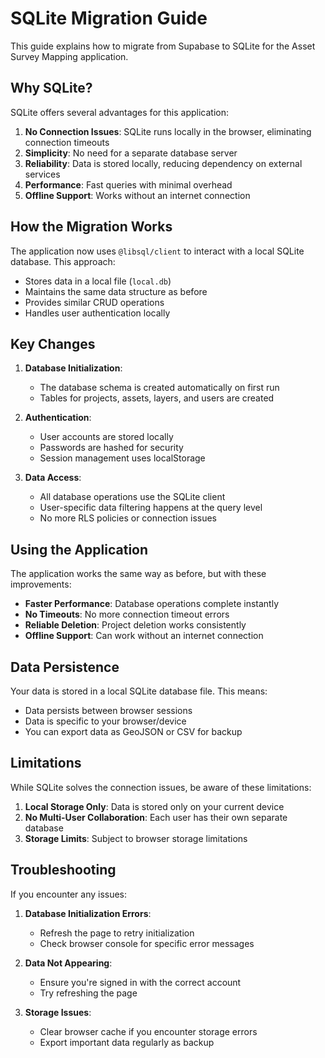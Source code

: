 # SQLite Migration Guide

This guide explains how to migrate from Supabase to SQLite for the Asset Survey Mapping application.

## Why SQLite?

SQLite offers several advantages for this application:

1. **No Connection Issues**: SQLite runs locally in the browser, eliminating connection timeouts
2. **Simplicity**: No need for a separate database server
3. **Reliability**: Data is stored locally, reducing dependency on external services
4. **Performance**: Fast queries with minimal overhead
5. **Offline Support**: Works without an internet connection

## How the Migration Works

The application now uses `@libsql/client` to interact with a local SQLite database. This approach:

- Stores data in a local file (`local.db`)
- Maintains the same data structure as before
- Provides similar CRUD operations
- Handles user authentication locally

## Key Changes

1. **Database Initialization**:
   - The database schema is created automatically on first run
   - Tables for projects, assets, layers, and users are created

2. **Authentication**:
   - User accounts are stored locally
   - Passwords are hashed for security
   - Session management uses localStorage

3. **Data Access**:
   - All database operations use the SQLite client
   - User-specific data filtering happens at the query level
   - No more RLS policies or connection issues

## Using the Application

The application works the same way as before, but with these improvements:

- **Faster Performance**: Database operations complete instantly
- **No Timeouts**: No more connection timeout errors
- **Reliable Deletion**: Project deletion works consistently
- **Offline Support**: Can work without an internet connection

## Data Persistence

Your data is stored in a local SQLite database file. This means:

- Data persists between browser sessions
- Data is specific to your browser/device
- You can export data as GeoJSON or CSV for backup

## Limitations

While SQLite solves the connection issues, be aware of these limitations:

1. **Local Storage Only**: Data is stored only on your current device
2. **No Multi-User Collaboration**: Each user has their own separate database
3. **Storage Limits**: Subject to browser storage limitations

## Troubleshooting

If you encounter any issues:

1. **Database Initialization Errors**:
   - Refresh the page to retry initialization
   - Check browser console for specific error messages

2. **Data Not Appearing**:
   - Ensure you're signed in with the correct account
   - Try refreshing the page

3. **Storage Issues**:
   - Clear browser cache if you encounter storage errors
   - Export important data regularly as backup